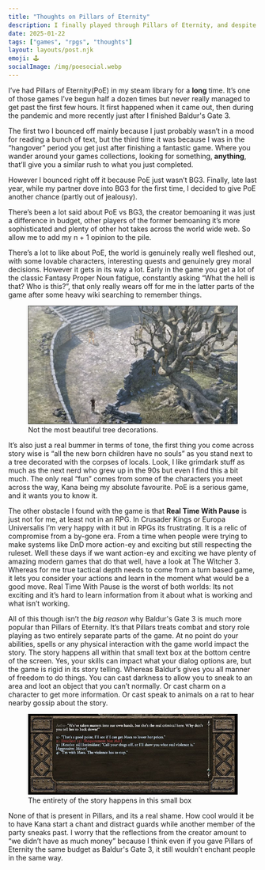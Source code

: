 ```yaml
---
title: "Thoughts on Pillars of Eternity"
description: I finally played through Pillars of Eternity, and despite enjoying it the experience overall was lacking.
date: 2025-01-22
tags: ["games", "rpgs", "thoughts"]
layout: layouts/post.njk
emoji: 🕹️
socialImage: /img/poesocial.webp
---
```


I’ve had Pillars of Eternity(PoE) in my steam library for a **long** time. It’s one of those games I’ve begun half a dozen times but never really managed to get past the first few hours. It first happened when it came out, then during the pandemic and more recently just after I finished Baldur's Gate 3.

The first two I bounced off mainly because I just probably wasn’t in a mood for reading a bunch of text, but the third time it was because I was in the “hangover” period you get just after finishing a fantastic game. Where you wander around your games collections, looking for something, **anything**, that’ll give you a similar rush to what you just completed.

However I bounced right off it because PoE just wasn’t BG3. Finally, late last year, while my partner dove into BG3 for the first time, I decided to give PoE another chance (partly out of jealousy).

There’s been a lot said about PoE vs BG3, the creator bemoaning it was just a difference in budget, other players of the former bemoaning it’s more sophisticated and plenty of other hot takes across the world wide web. So allow me to add my n + 1 opinion to the pile.

There’s a lot to like about PoE, the world is genuinely really well fleshed out, with some lovable characters, interesting quests and genuinely grey moral decisions. However it gets in its way a lot. Early in the game you get a lot of the classic Fantasy Proper Noun fatigue, constantly asking “What the hell is that? Who is this?”, that only really wears off for me in the latter parts of the game after some heavy wiki searching to remember things.

<figure>
<img alt="Screenshot from Pillars of Eternity showing a tree with bodies hanging in it." src="/img/poe1.webp" />
<figcaption>Not the most beautiful tree decorations.</figcaption>
</figure>

It’s also just a real bummer in terms of tone, the first thing you come across story wise is “all the new born children have no souls” as you stand next to a tree decorated with the corpses of locals. Look, I like grimdark stuff as much as the next nerd who grew up in the 90s but even I find this a bit much. The only real “fun” comes from some of the characters you meet across the way, Kana being my absolute favourite. PoE is a serious game, and it wants you to know it.

The other obstacle I found with the game is that **Real Time With Pause** is just not for me, at least not in an RPG. In Crusader Kings or Europa Universalis I’m very happy with it but in RPGs its frustrating. It is a relic of compromise from a by-gone era. From a time when people were trying to make systems like DnD more action-ey and exciting but still respecting the ruleset. Well these days if we want action-ey and exciting we have plenty of amazing modern games that do that well, have a look at The Witcher 3. Whereas for me true tactical depth needs to come from a turn based game, it lets you consider your actions and learn in the moment what would be a good move. Real Time With Pause is the worst of both worlds: Its not exciting and it’s hard to learn information from it about what is working and what isn’t working.

All of this though isn’t the _big reason_ why Baldur's Gate 3 is much more popular than Pillars of Eternity. It’s that Pillars treats combat and story role playing as two entirely separate parts of the game. At no point do your abilities, spells or any physical interaction with the game world impact the story. The story happens all within that small text box at the bottom centre of the screen. Yes, your skills can impact what your dialog options are, but the game is rigid in its story telling. Whereas Baldur’s gives you all manner of freedom to do things. You can cast darkness to allow you to sneak to an area and loot an object that you can’t normally. Or cast charm on a character to get more information. Or cast speak to animals on a rat to hear nearby gossip about the story.

<figure>
<img alt="Screenshot from Pillars of Eternity showing the dialogue interface." src="/img/poe2.jpg" />
<figcaption>The entirety of the story happens in this small box</figcaption>
</figure>

None of that is present in Pillars, and its a real shame. How cool would it be to have Kana start a chant and distract guards while another member of the party sneaks past. I worry that the reflections from the creator amount to “we didn’t have as much money” because I think even if you gave Pillars of Eternity the same budget as Baldur's Gate 3, it still wouldn’t enchant people in the same way.
